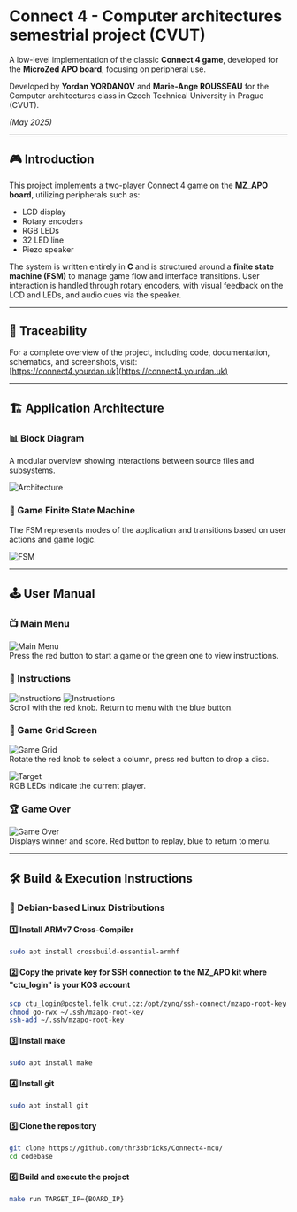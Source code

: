 # Connect 4 - Computer architectures semestrial project (CVUT)

A low-level implementation of the classic **Connect 4 game**, developed for the **MicroZed APO board**, focusing on peripheral use.

Developed by **Yordan YORDANOV** and **Marie-Ange ROUSSEAU** for the Computer architectures class in Czech Technical University in Prague (CVUT).    

*(May 2025)* 

---

## 🎮 Introduction

This project implements a two-player Connect 4 game on the **MZ_APO board**, utilizing peripherals such as:

- LCD display
- Rotary encoders
- RGB LEDs
- 32 LED line
- Piezo speaker

The system is written entirely in **C** and is structured around a **finite state machine (FSM)** to manage game flow and interface transitions. User interaction is handled through rotary encoders, with visual feedback on the LCD and LEDs, and audio cues via the speaker.

---

## 🔗 Traceability

For a complete overview of the project, including code, documentation, schematics, and screenshots, visit:  
[https://connect4.yourdan.uk](https://connect4.yourdan.uk)

---

## 🏗️ Application Architecture

### 📊 Block Diagram
A modular overview showing interactions between source files and subsystems.

![Architecture](./pictures/Architecture.png)

### 🔄 Game Finite State Machine
The FSM represents modes of the application and transitions based on user actions and game logic.

![FSM](./pictures/FSM.png)

---

## 🕹️ User Manual

### 📺 Main Menu
![Main Menu](./pictures/Menu.jpg)  
Press the red button to start a game or the green one to view instructions.

### 📖 Instructions
![Instructions](./pictures/Instructions1.jpg) ![Instructions](./pictures/Instructions2.jpg)  
Scroll with the red knob. Return to menu with the blue button.

### 🎯 Game Grid Screen
![Game Grid](./pictures/grid.jpg)  
Rotate the red knob to select a column, press red button to drop a disc.  

![Target](./pictures/Target.jpg)  
RGB LEDs indicate the current player.

### 🏆 Game Over
![Game Over](./pictures/GameOver.jpg)  
Displays winner and score. Red button to replay, blue to return to menu.

---

## 🛠️ Build & Execution Instructions

### 🐧 Debian-based Linux Distributions

#### 1️⃣ Install ARMv7 Cross-Compiler
```bash
sudo apt install crossbuild-essential-armhf
```

#### 2️⃣ Copy the private key for SSH connection to the MZ_APO kit where "ctu_login" is your KOS account
```bash
scp ctu_login@postel.felk.cvut.cz:/opt/zynq/ssh-connect/mzapo-root-key ~/.ssh/
chmod go-rwx ~/.ssh/mzapo-root-key
ssh-add ~/.ssh/mzapo-root-key
```

#### 3️⃣ Install make
```bash
sudo apt install make
```

#### 4️⃣ Install git
```bash
sudo apt install git
```

#### 5️⃣ Clone the repository
```bash
git clone https://github.com/thr33bricks/Connect4-mcu/
cd codebase
```

#### 6️⃣ Build and execute the project
```bash
make run TARGET_IP={BOARD_IP}
```
